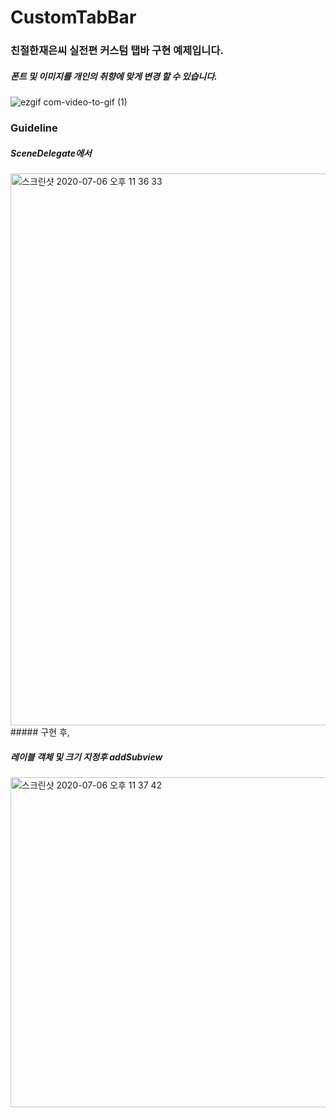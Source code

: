 # CustomTabBar

### 친절한재은씨 실전편 커스텀 탭바 구현 예제입니다.

##### 폰트 및 이미지를 개인의 취향에 맞게 변경 할 수 있습니다.

![ezgif com-video-to-gif (1)](https://user-images.githubusercontent.com/52398126/86605019-1dfeb500-bfe1-11ea-95c4-aacb77e44e57.gif)

### Guideline

##### SceneDelegate에서 
<img width="883" alt="스크린샷 2020-07-06 오후 11 36 33" src="https://user-images.githubusercontent.com/52398126/86605581-d7f62100-bfe1-11ea-9529-a99f9c6639ad.png">
##### 구현 후,

##### 레이블 객체 및 크기 지정후 addSubview
<img width="528" alt="스크린샷 2020-07-06 오후 11 37 42" src="https://user-images.githubusercontent.com/52398126/86605645-ee03e180-bfe1-11ea-8459-777a31bb9b0a.png">
